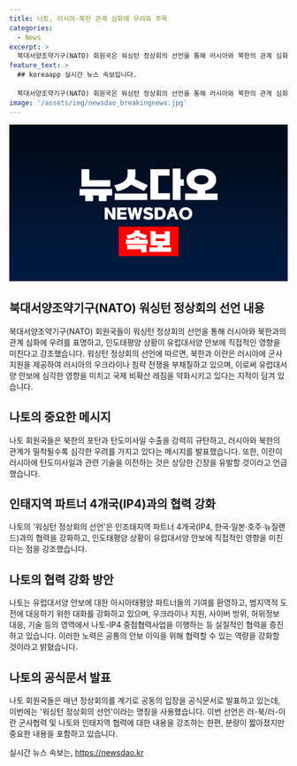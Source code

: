 ```yaml
---
title: 나토, 러시아-북한 관계 심화에 우려와 주목 
categories:
  - News
excerpt: >
  북대서양조약기구(NATO) 회원국은 워싱턴 정상회의 선언을 통해 러시아와 북한의 관계 심화에 우려를 표명했다. 이에 더해, 인도태평양 상황이 유럽대서양 안보에 직접적인 영향을 미치고 있다는 강조도 내세웠다. 또한, 해당 선언에는 러시아의 우크라이나 침략과 북한의 미사일 수출에 대한 우려가 담겼으며, 이를 통해 유럽대서양 안보와 국제 비확산 레짐에 대한 우려를 지적했다. 또한, 인태지역 파트너 4개국과의 협력 강화 및 유럽대서양 안보에 아시아태평양 파트너들의 기여를 환영하고 있다는 내용도 포함되어 있다. 해당 선언은 나토 회원국들의 입장을 담은 공식문서로, 주목할 만한 내용을 담고 있다.
feature_text: >
  ## koreaapp 실시간 뉴스 속보입니다.

  북대서양조약기구(NATO) 회원국은 워싱턴 정상회의 선언을 통해 러시아와 북한의 관계 심화에 우려를 표명했다. 이에 더해, 인도태평양 상황이 유럽대서양 안보에 직접적인 영향을 미치고 있다는 강조도 내세웠다. 또한, 해당 선언에는 러시아의 우크라이나 침략과 북한의 미사일 수출에 대한 우려가 담겼으며, 이를 통해 유럽대서양 안보와 국제 비확산 레짐에 대한 우려를 지적했다. 또한, 인태지역 파트너 4개국과의 협력 강화 및 유럽대서양 안보에 아시아태평양 파트너들의 기여를 환영하고 있다는 내용도 포함되어 있다. 해당 선언은 나토 회원국들의 입장을 담은 공식문서로, 주목할 만한 내용을 담고 있다.
image: '/assets/img/newsdao_breakingnews.jpg'
---
```


<p><img src="/assets/img/newsdao_breakingnews.jpg" alt="koreaapp 속보" /></p>

<h2 data-ke-size="size26">북대서양조약기구(NATO) 워싱턴 정상회의 선언 내용</h2>

<p data-ke-size="size16">북대서양조약기구(NATO) 회원국들이 워싱턴 정상회의 선언을 통해 러시아와 북한과의 관계 심화에 우려를 표명하고, 인도태평양 상황이 유럽대서양 안보에 직접적인 영향을 미친다고 강조했습니다. 워싱턴 정상회의 선언에 따르면, 북한과 이란은 러시아에 군사 지원을 제공하여 러시아의 우크라이나 침략 전쟁을 부채질하고 있으며, 이로써 유럽대서양 안보에 심각한 영향을 미치고 국제 비확산 레짐을 약화시키고 있다는 지적이 담겨 있습니다.</p>

<h2 data-ke-size="size26">나토의 중요한 메시지</h2>

<p data-ke-size="size16">나토 회원국들은 북한의 포탄과 탄도미사일 수출을 강력히 규탄하고, 러시아와 북한의 관계가 밀착될수록 심각한 우려를 가지고 있다는 메시지를 발표했습니다. 또한, 이란이 러시아에 탄도미사일과 관련 기술을 이전하는 것은 상당한 긴장을 유발할 것이라고 언급했습니다.</p>

<h2 data-ke-size="size26">인태지역 파트너 4개국(IP4)과의 협력 강화</h2>

<p data-ke-size="size16">나토의 '워싱턴 정상회의 선언'은 인조태지역 파트너 4개국(IP4, 한국·일본·호주·뉴질랜드)과의 협력을 강화하고, 인도태평양 상황이 유럽대서양 안보에 직접적인 영향을 미친다는 점을 강조했습니다.</p>

<h2 data-ke-size="size26">나토의 협력 강화 방안</h2>

<p data-ke-size="size16">나토는 유럽대서양 안보에 대한 아시아태평양 파트너들의 기여를 환영하고, 범지역적 도전에 대응하기 위한 대화를 강화하고 있으며, 우크라이나 지원, 사이버 방위, 허위정보 대응, 기술 등의 영역에서 나토-IP4 중점협력사업을 이행하는 등 실질적인 협력을 증진하고 있습니다. 이러한 노력은 공통의 안보 이익을 위해 협력할 수 있는 역량을 강화할 것이라고 밝혔습니다.</p>

<h2 data-ke-size="size26">나토의 공식문서 발표</h2>

<p data-ke-size="size16">나토 회원국들은 매년 정상회의를 계기로 공동의 입장을 공식문서로 발표하고 있는데, 이번에는 '워싱턴 정상회의 선언'이라는 명칭을 사용했습니다. 이번 선언은 러-북/러-이란 군사협력 및 나토와 인태지역 협력에 대한 내용을 강조하는 한편, 분량이 짧아졌지만 중요한 내용을 포함하고 있습니다.</p>
실시간 뉴스 속보는, <a href="https://newsdao.kr" rel="dofollow">https://newsdao.kr</a>


